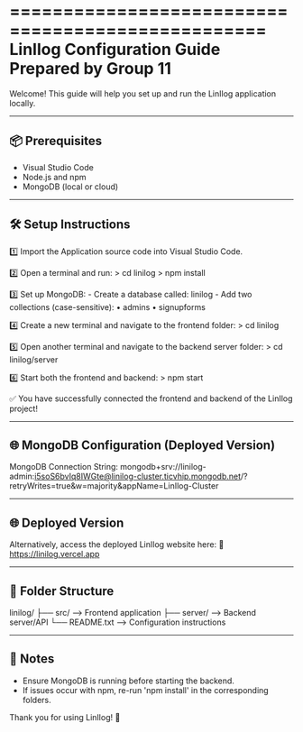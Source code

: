 ==================================================
          LinIlog Configuration Guide
              Prepared by Group 11
==================================================

Welcome! This guide will help you set up and run the LinIlog application locally.

--------------------------------------------------
📦 Prerequisites
--------------------------------------------------
- Visual Studio Code
- Node.js and npm
- MongoDB (local or cloud)

--------------------------------------------------
🛠️ Setup Instructions
--------------------------------------------------

1️⃣  Import the Application source code into Visual Studio Code.

2️⃣  Open a terminal and run:
    > cd linilog
    > npm install

3️⃣  Set up MongoDB:
    - Create a database called: linilog
    - Add two collections (case-sensitive):
        • admins
        • signupforms

4️⃣  Create a new terminal and navigate to the frontend folder:
    > cd linilog

5️⃣  Open another terminal and navigate to the backend server folder:
    > cd linilog/server

6️⃣  Start both the frontend and backend:
    > npm start

✅  You have successfully connected the frontend and backend of the LinIlog project!

--------------------------------------------------
🌐 MongoDB Configuration (Deployed Version)
--------------------------------------------------

MongoDB Connection String: mongodb+srv://linilog-admin:i5soS6bvIq8IWGte@linilog-cluster.ticvhip.mongodb.net/?retryWrites=true&w=majority&appName=LinIlog-Cluster

--------------------------------------------------
🌐 Deployed Version
--------------------------------------------------
Alternatively, access the deployed LinIlog website here:
🔗 https://linilog.vercel.app

--------------------------------------------------
📁 Folder Structure
--------------------------------------------------
linilog/
├── src/            --> Frontend application
├── server/         --> Backend server/API
└── README.txt      --> Configuration instructions

--------------------------------------------------
🧩 Notes
--------------------------------------------------
- Ensure MongoDB is running before starting the backend.
- If issues occur with npm, re-run 'npm install' in the corresponding folders.

Thank you for using LinIlog! 🚀
